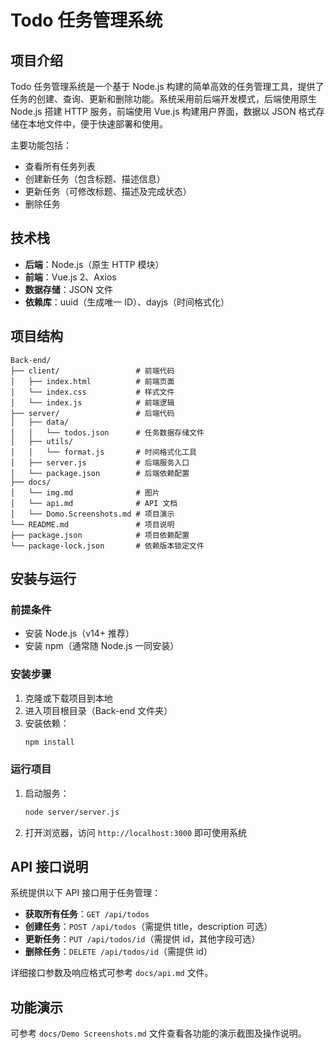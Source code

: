 # Todo 任务管理系统

## 项目介绍

Todo 任务管理系统是一个基于 Node.js 构建的简单高效的任务管理工具，提供了任务的创建、查询、更新和删除功能。系统采用前后端开发模式，后端使用原生 Node.js 搭建 HTTP 服务，前端使用 Vue.js 构建用户界面，数据以 JSON 格式存储在本地文件中，便于快速部署和使用。

主要功能包括：
- 查看所有任务列表
- 创建新任务（包含标题、描述信息）
- 更新任务（可修改标题、描述及完成状态）
- 删除任务

## 技术栈

- **后端**：Node.js（原生 HTTP 模块）
- **前端**：Vue.js 2、Axios
- **数据存储**：JSON 文件
- **依赖库**：uuid（生成唯一 ID）、dayjs（时间格式化）

## 项目结构

```
Back-end/
├── client/                 # 前端代码
│   ├── index.html          # 前端页面
│   └── index.css           # 样式文件
│   └── index.js            # 前端逻辑
├── server/                 # 后端代码
│   ├── data/
│   │   └── todos.json      # 任务数据存储文件
│   ├── utils/
│   │   └── format.js       # 时间格式化工具
│   ├── server.js           # 后端服务入口
│   └── package.json        # 后端依赖配置
├── docs/
│   └── img.md              # 图片
│   └── api.md              # API 文档
│   └── Domo.Screenshots.md # 项目演示
└── README.md               # 项目说明
├── package.json            # 项目依赖配置
└── package-lock.json       # 依赖版本锁定文件
```

## 安装与运行

### 前提条件

- 安装 Node.js（v14+ 推荐）
- 安装 npm（通常随 Node.js 一同安装）

### 安装步骤

1. 克隆或下载项目到本地
2. 进入项目根目录（Back-end 文件夹）
3. 安装依赖：
   ```bash
   npm install
   ```

### 运行项目

1. 启动服务：
   ```bash
   node server/server.js
   ```
2. 打开浏览器，访问 `http://localhost:3000` 即可使用系统

## API 接口说明

系统提供以下 API 接口用于任务管理：

- **获取所有任务**：`GET /api/todos`
- **创建任务**：`POST /api/todos`（需提供 title，description 可选）
- **更新任务**：`PUT /api/todos/id`（需提供 id，其他字段可选）
- **删除任务**：`DELETE /api/todos/id`（需提供 id）

详细接口参数及响应格式可参考 `docs/api.md` 文件。

## 功能演示

可参考 `docs/Demo Screenshots.md` 文件查看各功能的演示截图及操作说明。

